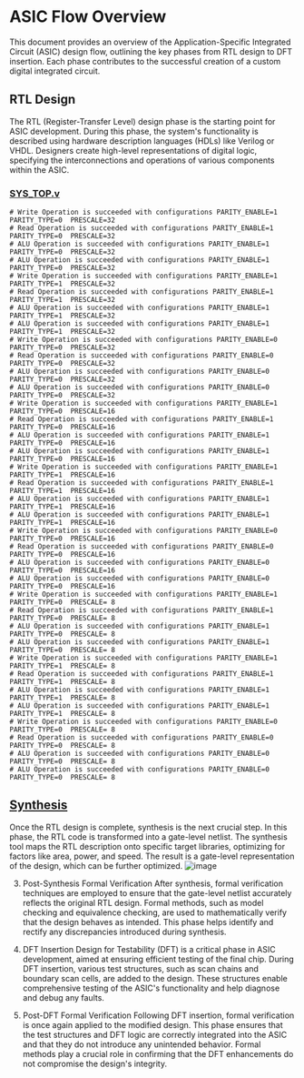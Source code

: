 # ASIC Flow Overview
This document provides an overview of the Application-Specific Integrated Circuit (ASIC) design flow, outlining the key phases from RTL design to DFT insertion. Each phase contributes to the successful creation of a custom digital integrated circuit.

## RTL Design
The RTL (Register-Transfer Level) design phase is the starting point for ASIC development. During this phase, the system's functionality is described using hardware description languages (HDLs) like Verilog or VHDL. Designers create high-level representations of digital logic, specifying the interconnections and operations of various components within the ASIC.

### [SYS_TOP.v](./SYS_TOP.v)

```
# Write Operation is succeeded with configurations PARITY_ENABLE=1 PARITY_TYPE=0  PRESCALE=32  
# Read Operation is succeeded with configurations PARITY_ENABLE=1 PARITY_TYPE=0  PRESCALE=32  
# ALU Operation is succeeded with configurations PARITY_ENABLE=1 PARITY_TYPE=0  PRESCALE=32  
# ALU Operation is succeeded with configurations PARITY_ENABLE=1 PARITY_TYPE=0  PRESCALE=32  
# Write Operation is succeeded with configurations PARITY_ENABLE=1 PARITY_TYPE=1  PRESCALE=32  
# Read Operation is succeeded with configurations PARITY_ENABLE=1 PARITY_TYPE=1  PRESCALE=32  
# ALU Operation is succeeded with configurations PARITY_ENABLE=1 PARITY_TYPE=1  PRESCALE=32  
# ALU Operation is succeeded with configurations PARITY_ENABLE=1 PARITY_TYPE=1  PRESCALE=32  
# Write Operation is succeeded with configurations PARITY_ENABLE=0 PARITY_TYPE=0  PRESCALE=32  
# Read Operation is succeeded with configurations PARITY_ENABLE=0 PARITY_TYPE=0  PRESCALE=32  
# ALU Operation is succeeded with configurations PARITY_ENABLE=0 PARITY_TYPE=0  PRESCALE=32  
# ALU Operation is succeeded with configurations PARITY_ENABLE=0 PARITY_TYPE=0  PRESCALE=32  
# Write Operation is succeeded with configurations PARITY_ENABLE=1 PARITY_TYPE=0  PRESCALE=16  
# Read Operation is succeeded with configurations PARITY_ENABLE=1 PARITY_TYPE=0  PRESCALE=16  
# ALU Operation is succeeded with configurations PARITY_ENABLE=1 PARITY_TYPE=0  PRESCALE=16  
# ALU Operation is succeeded with configurations PARITY_ENABLE=1 PARITY_TYPE=0  PRESCALE=16  
# Write Operation is succeeded with configurations PARITY_ENABLE=1 PARITY_TYPE=1  PRESCALE=16  
# Read Operation is succeeded with configurations PARITY_ENABLE=1 PARITY_TYPE=1  PRESCALE=16  
# ALU Operation is succeeded with configurations PARITY_ENABLE=1 PARITY_TYPE=1  PRESCALE=16  
# ALU Operation is succeeded with configurations PARITY_ENABLE=1 PARITY_TYPE=1  PRESCALE=16  
# Write Operation is succeeded with configurations PARITY_ENABLE=0 PARITY_TYPE=0  PRESCALE=16  
# Read Operation is succeeded with configurations PARITY_ENABLE=0 PARITY_TYPE=0  PRESCALE=16  
# ALU Operation is succeeded with configurations PARITY_ENABLE=0 PARITY_TYPE=0  PRESCALE=16  
# ALU Operation is succeeded with configurations PARITY_ENABLE=0 PARITY_TYPE=0  PRESCALE=16  
# Write Operation is succeeded with configurations PARITY_ENABLE=1 PARITY_TYPE=0  PRESCALE= 8  
# Read Operation is succeeded with configurations PARITY_ENABLE=1 PARITY_TYPE=0  PRESCALE= 8  
# ALU Operation is succeeded with configurations PARITY_ENABLE=1 PARITY_TYPE=0  PRESCALE= 8  
# ALU Operation is succeeded with configurations PARITY_ENABLE=1 PARITY_TYPE=0  PRESCALE= 8  
# Write Operation is succeeded with configurations PARITY_ENABLE=1 PARITY_TYPE=1  PRESCALE= 8  
# Read Operation is succeeded with configurations PARITY_ENABLE=1 PARITY_TYPE=1  PRESCALE= 8  
# ALU Operation is succeeded with configurations PARITY_ENABLE=1 PARITY_TYPE=1  PRESCALE= 8  
# ALU Operation is succeeded with configurations PARITY_ENABLE=1 PARITY_TYPE=1  PRESCALE= 8  
# Write Operation is succeeded with configurations PARITY_ENABLE=0 PARITY_TYPE=0  PRESCALE= 8  
# Read Operation is succeeded with configurations PARITY_ENABLE=0 PARITY_TYPE=0  PRESCALE= 8  
# ALU Operation is succeeded with configurations PARITY_ENABLE=0 PARITY_TYPE=0  PRESCALE= 8  
# ALU Operation is succeeded with configurations PARITY_ENABLE=0 PARITY_TYPE=0  PRESCALE= 8 
```

## [Synthesis](https://github.com/AhmedAmrAbdellatif1/Multi-Clock-Domain-System/tree/523d0aed7bb8a34674a57778fa5e1acd2a9f78f2/System%20Top/Synthesis)
Once the RTL design is complete, synthesis is the next crucial step. In this phase, the RTL code is transformed into a gate-level netlist. The synthesis tool maps the RTL description onto specific target libraries, optimizing for factors like area, power, and speed. The result is a gate-level representation of the design, which can be further optimized.
![image](https://github.com/AhmedAmrAbdellatif1/Multi-Clock-Domain-System/assets/140100601/f785937b-2dbe-46fe-916f-efcdfd1c4a6b)

3. Post-Synthesis Formal Verification
After synthesis, formal verification techniques are employed to ensure that the gate-level netlist accurately reflects the original RTL design. Formal methods, such as model checking and equivalence checking, are used to mathematically verify that the design behaves as intended. This phase helps identify and rectify any discrepancies introduced during synthesis.

4. DFT Insertion
Design for Testability (DFT) is a critical phase in ASIC development, aimed at ensuring efficient testing of the final chip. During DFT insertion, various test structures, such as scan chains and boundary scan cells, are added to the design. These structures enable comprehensive testing of the ASIC's functionality and help diagnose and debug any faults.

5. Post-DFT Formal Verification
Following DFT insertion, formal verification is once again applied to the modified design. This phase ensures that the test structures and DFT logic are correctly integrated into the ASIC and that they do not introduce any unintended behavior. Formal methods play a crucial role in confirming that the DFT enhancements do not compromise the design's integrity.

